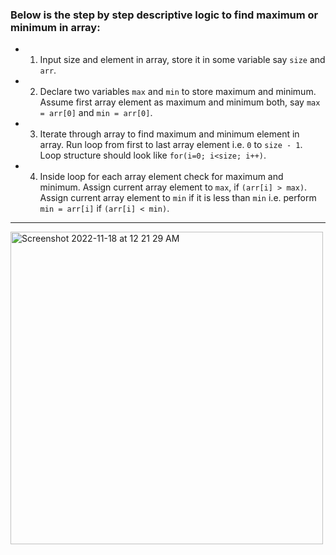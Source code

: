 ### Below is the step by step descriptive logic to find maximum or minimum in array:

* 1. Input size and element in array, store it in some variable say `size` and `arr`.
* 2. Declare two variables `max` and `min` to store maximum and minimum. Assume first array element as maximum and minimum both, say `max = arr[0]` and `min = arr[0]`.
* 3. Iterate through array to find maximum and minimum element in array. Run loop from first to last array element i.e. `0` to `size - 1`. Loop structure should look like `for(i=0; i<size; i++)`.
* 4. Inside loop for each array element check for maximum and minimum. Assign current array element to `max`, if `(arr[i] > max)`. Assign current array element to `min` if it is less than `min` i.e. perform `min = arr[i]` if `(arr[i] < min)`.

<hr>

<img align="center" width="500" alt="Screenshot 2022-11-18 at 12 21 29 AM" src="https://user-images.githubusercontent.com/58916385/202533557-a463f814-c287-452c-9d8b-d483fc438c80.png">
